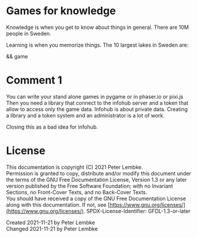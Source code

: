 # Games for knowledge
Knowledge is when you get to know about things in general.
There are 10M people in Sweden.

Learning is when you memorize things.
The 10 largest lakes in Sweden are:

&& game

# Comment 1
You can write your stand alone games in pygame or in phaser.io or pixi.js
Then you need a library that connect to the infohub server and a token that allow to access only the game data.
Infohub is about private data. Creating a library and a token system and an administrator is a lot of work. 

Closing this as a bad idea for infohub.

# License
This documentation is copyright (C) 2021 Peter Lembke.  
Permission is granted to copy, distribute and/or modify this document under the terms of the GNU Free Documentation License, Version 1.3 or any later version published by the Free Software Foundation; with no Invariant Sections, no Front-Cover Texts, and no Back-Cover Texts.  
You should have received a copy of the GNU Free Documentation License along with this documentation. If not, see [https://www.gnu.org/licenses/](https://www.gnu.org/licenses/).  SPDX-License-Identifier: GFDL-1.3-or-later

Created 2021-11-21 by Peter Lembke  
Changed 2021-11-21 by Peter Lembke  

